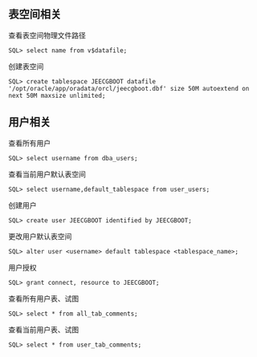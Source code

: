 ## 表空间相关

查看表空间物理文件路径

``` 
SQL> select name from v$datafile;
```

创建表空间

```
SQL> create tablespace JEECGBOOT datafile '/opt/oracle/app/oradata/orcl/jeecgboot.dbf' size 50M autoextend on next 50M maxsize unlimited;
```

## 用户相关

查看所有用户

```
SQL> select username from dba_users;
```

查看当前用户默认表空间

```
SQL> select username,default_tablespace from user_users;
```

创建用户
```
SQL> create user JEECGBOOT identified by JEECGBOOT; 
```

更改用户默认表空间

```
SQL> alter user <username> default tablespace <tablespace_name>;
```

用户授权

```
SQL> grant connect, resource to JEECGBOOT;
```

查看所有用户表、试图

```
SQL> select * from all_tab_comments;
```

查看当前用户表、试图

```
SQL> select * from user_tab_comments;
```
